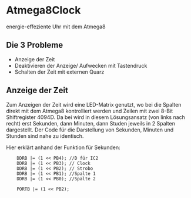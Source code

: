 # Atmega8Clock
energie-effeziente Uhr mit dem Atmega8

## Die 3 Probleme
* Anzeige der Zeit
* Deaktivieren der Anzeige/ Aufwecken mit Tastendruck
* Schalten der Zeit mit externen Quarz

## Anzeige der Zeit
Zum Anzeigen der Zeit wird eine LED-Matrix genutzt, wo bei die Spalten direkt mit dem Atmega8 kontrolliert werden und Zeilen mit zwei 8-Bit Shiftregister 4094D. Da bei wird in diesem Lösungsansatz (von links nach recht) erst Sekunden, dann Minuten, dann Studen jeweils in 2 Spalten dargestellt. Der Code für die Darstellung von Sekunden, Minuten und Stunden sind nahe zu identisch.

Hier erklärt anhand der Funktion für Sekunden:
```
	DDRB |= (1 << PB4); //D für IC2
	DDRB |= (1 << PB3);	// Clock
	DDRB |= (1 << PB2);	// Strobo
	DDRB |= (1 << PB1); //Spalte 1
	DDRB |= (1 << PB0); //Spalte 2
  
	PORTB |= (1 << PB2);
```
